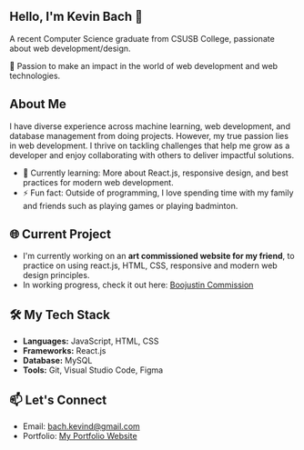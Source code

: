 ## Hello, I'm Kevin Bach 👋

A recent Computer Science graduate from CSUSB College, passionate about web development/design.

🔭 Passion to make an impact in the world of web development and web technologies.

## About Me
I have diverse experience across machine learning, web development, and database management from doing projects. However, my true passion lies in web development. 
I thrive on tackling challenges that help me grow as a developer and enjoy collaborating with others to deliver impactful solutions.

- 🌱 Currently learning: More about React.js, responsive design, and best practices for modern web development. 
- ⚡ Fun fact: Outside of programming, I love spending time with my family and friends such as playing games or playing badminton. 

## 🌐 Current Project
  - I'm currently working on an **art commissioned website for my friend**, to practice on using react.js, HTML, CSS, responsive and modern web design principles.
  - In working progress, check it out here: [Boojustin Commission](https://boojustin-commision-web.vercel.app/)
## 🛠️ My Tech Stack
- **Languages:** JavaScript, HTML, CSS
- **Frameworks:** React.js  
- **Database:** MySQL  
- **Tools:** Git, Visual Studio Code, Figma  

## 📫 Let's Connect
- Email: [bach.kevind@gmail.com](mailto:kevinbach.dev@gmail.com)  
- Portfolio: [My Portfolio Website](https://kevinwebportfolio-c6c6b.web.app/)  
